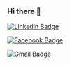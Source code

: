 ### Hi there 👋

<!--
**arar44/arar44** is a ✨ _special_ ✨ repository because its `README.md` (this file) appears on your GitHub profile.

Here are some ideas to get you started:

- 🔭 I’m currently working on ...
- 🌱 I’m currently learning ...
- 👯 I’m looking to collaborate on ...
- 🤔 I’m looking for help with ...
- 💬 Ask me about ...
- 📫 How to reach me: ...
- 😄 Pronouns: ...
- ⚡ Fun fact: ...
-->


 
  [![Linkedin Badge](https://img.shields.io/badge/-LinkedIn-blue?style=flat-square&logo=Linkedin&logoColor=white&link=https://www.linkedin.com/in/sanghyup-lee-908a7a4a/)](https://www.linkedin.com/in/sanghyup-lee-908a7a4a/)
	
  [![Facebook Badge](https://img.shields.io/badge/facebook-1877f2?style=flat-square&logo=facebook&logoColor=white&link=https://www.facebook.com/arar44)](https://www.facebook.com/arar44)
	
  [![Gmail Badge](https://img.shields.io/badge/Gmail-d14836?style=flat-square&logo=Gmail&logoColor=white&link=mailto:arar44@gmail.com)](mailto:arar44@gmail.com)
	
